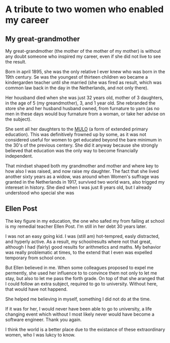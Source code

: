 # A tribute to two women who enabled my career

## My great-grandmother
My great-grandmother (the mother of the mother of my mother) is without any
doubt someone who inspired my career, even if she did not live to see the result.

Born in april 1895, she was the only relative I ever knew who was born in the
19th century. Se was the youngest of thirteen children wo became a kindergarden
teacher until she married (she was fired as result, which was common law back
in the day in the Netherlands, and not only there). 

Her housband died when she was just 32 years old, mother of 3 daughters, in the
age of 5 (my greandmother), 3, and 1 year old. She rebranded the store she and
her husband husband owned, from furnature to yarn (as no men in these days would
buy furnature from a woman, or take her advise on the subject).

She sent all her daughters to the [MULO](https://en.wikipedia.org/wiki/Meer_Uitgebreid_Lager_Onderwijs)
(a form of extended primary education). This was definitively frowned up by some,
as it was not considered useful for women to get educated beyond the bare
minimum in the 30's of the previous centery. She did it anyway because she
strongly believed that education was the only way to become financially
independent.

That mindset shaped both my grandmother and mother and where key to how also
I was raised, and now raise my daughter.  The fact that she lived another
sixty years as a widow, was around when Women's suffrage was granted in the
Netherlands in 1917, survived two world wars, also trigged my intereset in
history. She died when I was just 8 years old, but I already understood
who special she was

## Ellen Post
The key figure in my education, the one who safed my from failing at school is
my remedial teacher Ellen Post. I'm still in her debt 30 years later.

I was not an easy going kid. I was (still am) hot-tempred, easly distracted,
and hyperly active. As a result, my schoolresults where not that great,
although I had (fairly) good results for arithmetics and maths. My behavior was
really problematic at times, to the extend that I even was expelled temporary
from school once.

But Ellen believed in me. When some colleagues proposed to expel me permently,
she used her influence to to convince them not only to let me stay, but also
to let me pass the forth grade. On top of that she aranged that I could follow
an extra subject, required to go to university. Without here, that would have
not happend.

She helped me believing in myself, something I did not do at the time. 
 
If it was for her, I would never have been able to go to university, a life
changing event which without I most likely never would have become a software
engineer. Thank you again.

I think the world is a better place due to the existance of these extraordinary
women, who I was lukcy to know.
